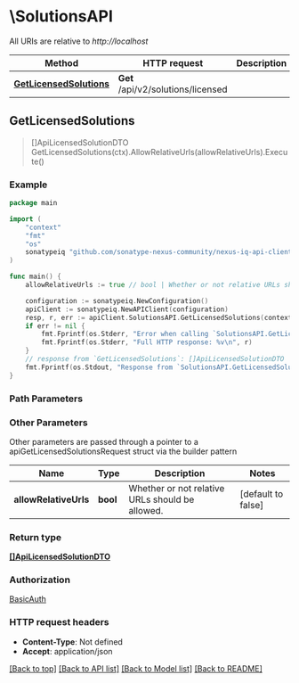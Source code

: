 # \SolutionsAPI

All URIs are relative to *http://localhost*

Method | HTTP request | Description
------------- | ------------- | -------------
[**GetLicensedSolutions**](SolutionsAPI.md#GetLicensedSolutions) | **Get** /api/v2/solutions/licensed | 



## GetLicensedSolutions

> []ApiLicensedSolutionDTO GetLicensedSolutions(ctx).AllowRelativeUrls(allowRelativeUrls).Execute()





### Example

```go
package main

import (
	"context"
	"fmt"
	"os"
	sonatypeiq "github.com/sonatype-nexus-community/nexus-iq-api-client-go"
)

func main() {
	allowRelativeUrls := true // bool | Whether or not relative URLs should be allowed. (optional) (default to false)

	configuration := sonatypeiq.NewConfiguration()
	apiClient := sonatypeiq.NewAPIClient(configuration)
	resp, r, err := apiClient.SolutionsAPI.GetLicensedSolutions(context.Background()).AllowRelativeUrls(allowRelativeUrls).Execute()
	if err != nil {
		fmt.Fprintf(os.Stderr, "Error when calling `SolutionsAPI.GetLicensedSolutions``: %v\n", err)
		fmt.Fprintf(os.Stderr, "Full HTTP response: %v\n", r)
	}
	// response from `GetLicensedSolutions`: []ApiLicensedSolutionDTO
	fmt.Fprintf(os.Stdout, "Response from `SolutionsAPI.GetLicensedSolutions`: %v\n", resp)
}
```

### Path Parameters



### Other Parameters

Other parameters are passed through a pointer to a apiGetLicensedSolutionsRequest struct via the builder pattern


Name | Type | Description  | Notes
------------- | ------------- | ------------- | -------------
 **allowRelativeUrls** | **bool** | Whether or not relative URLs should be allowed. | [default to false]

### Return type

[**[]ApiLicensedSolutionDTO**](ApiLicensedSolutionDTO.md)

### Authorization

[BasicAuth](../README.md#BasicAuth)

### HTTP request headers

- **Content-Type**: Not defined
- **Accept**: application/json

[[Back to top]](#) [[Back to API list]](../README.md#documentation-for-api-endpoints)
[[Back to Model list]](../README.md#documentation-for-models)
[[Back to README]](../README.md)

